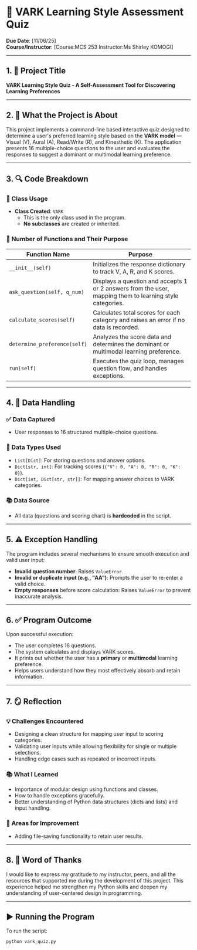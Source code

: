 # 🧠 VARK Learning Style Assessment Quiz  
**Due Date**: [11/06/25]  
**Course/Instructor**: [Course:MCS 253  Instructor:Ms Shirley KOMOGI]  

---

## 1. 📘 Project Title  
**VARK Learning Style Quiz - A Self-Assessment Tool for Discovering Learning Preferences**

---

## 2. 📌 What the Project is About  

This project implements a command-line based interactive quiz designed to determine a user's preferred learning style based on the **VARK model** — Visual (V), Aural (A), Read/Write (R), and Kinesthetic (K). The application presents 16 multiple-choice questions to the user and evaluates the responses to suggest a dominant or multimodal learning preference.

---

## 3. 🔍 Code Breakdown  

### 🧱 Class Usage  
- **Class Created**: `VARK`
  - This is the only class used in the program.
  - **No subclasses** are created or inherited.

### 🔁 Number of Functions and Their Purpose

| Function Name         | Purpose |
|-----------------------|---------|
| `__init__(self)`      | Initializes the response dictionary to track V, A, R, and K scores. |
| `ask_question(self, q_num)` | Displays a question and accepts 1 or 2 answers from the user, mapping them to learning style categories. |
| `calculate_scores(self)`   | Calculates total scores for each category and raises an error if no data is recorded. |
| `determine_preference(self)` | Analyzes the score data and determines the dominant or multimodal learning preference. |
| `run(self)`               | Executes the quiz loop, manages question flow, and handles exceptions. |

---

## 4. 🧮 Data Handling  

### ✅ Data Captured  
- User responses to 16 structured multiple-choice questions.

### 🧊 Data Types Used  
- `List[Dict]`: For storing questions and answer options.
- `Dict[str, int]`: For tracking scores (`{"V": 0, "A": 0, "R": 0, "K": 0}`).
- `Dict[int, Dict[str, str]]`: For mapping answer choices to VARK categories.

### 📚 Data Source  
- All data (questions and scoring chart) is **hardcoded** in the script.

---

## 5. ⚠️ Exception Handling  

The program includes several mechanisms to ensure smooth execution and valid user input:
- **Invalid question number**: Raises `ValueError`.
- **Invalid or duplicate input (e.g., "AA")**: Prompts the user to re-enter a valid choice.
- **Empty responses** before score calculation: Raises `ValueError` to prevent inaccurate analysis.

---

## 6. ✅ Program Outcome  

Upon successful execution:
- The user completes 16 questions.
- The system calculates and displays VARK scores.
- It prints out whether the user has a **primary** or **multimodal** learning preference.
- Helps users understand how they most effectively absorb and retain information.

---

## 7. 🪞 Reflection  

### 💡 Challenges Encountered  
- Designing a clean structure for mapping user input to scoring categories.
- Validating user inputs while allowing flexibility for single or multiple selections.
- Handling edge cases such as repeated or incorrect inputs.

### 📚 What I Learned  
- Importance of modular design using functions and classes.
- How to handle exceptions gracefully.
- Better understanding of Python data structures (dicts and lists) and input handling.

### 🔧 Areas for Improvement  
- Adding file-saving functionality to retain user results.

---

## 8. 🙏 Word of Thanks  

I would like to express my gratitude to my instructor, peers, and all the resources that supported me during the development of this project. This experience helped me strengthen my Python skills and deepen my understanding of user-centered design in programming.

---

## ▶️ Running the Program  

To run the script:
```bash
python vark_quiz.py
